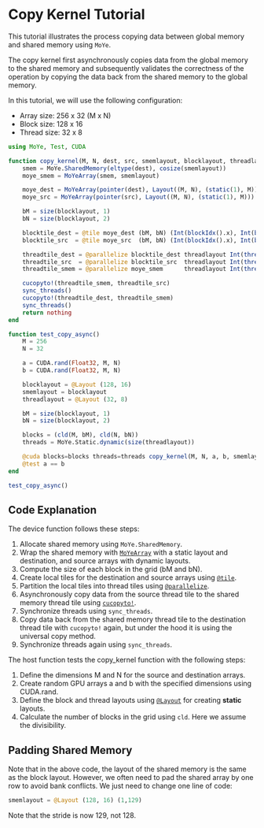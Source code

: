 # Copy Kernel Tutorial

This tutorial illustrates the process copying data between global memory and shared memory using `MoYe`. 

The copy kernel first asynchronously copies data from the global memory to the shared memory and subsequently validates the correctness of the operation by copying the data back from the shared memory to the global memory.

In this tutorial, we will use the following configuration:

- Array size: 256 x 32 (M x N)
- Block size: 128 x 16
- Thread size: 32 x 8

```julia
using MoYe, Test, CUDA

function copy_kernel(M, N, dest, src, smemlayout, blocklayout, threadlayout)
    smem = MoYe.SharedMemory(eltype(dest), cosize(smemlayout))
    moye_smem = MoYeArray(smem, smemlayout)

    moye_dest = MoYeArray(pointer(dest), Layout((M, N), (static(1), M))) # bug: cannot use make_layout((M, N))
    moye_src = MoYeArray(pointer(src), Layout((M, N), (static(1), M)))

    bM = size(blocklayout, 1)
    bN = size(blocklayout, 2)

    blocktile_dest = @tile moye_dest (bM, bN) (Int(blockIdx().x), Int(blockIdx().y))
    blocktile_src  = @tile moye_src  (bM, bN) (Int(blockIdx().x), Int(blockIdx().y))

    threadtile_dest = @parallelize blocktile_dest threadlayout Int(threadIdx().x)
    threadtile_src  = @parallelize blocktile_src  threadlayout Int(threadIdx().x)
    threadtile_smem = @parallelize moye_smem      threadlayout Int(threadIdx().x)

    cucopyto!(threadtile_smem, threadtile_src) 
    sync_threads()
    cucopyto!(threadtile_dest, threadtile_smem)
    sync_threads()
    return nothing
end

function test_copy_async()
    M = 256
    N = 32

    a = CUDA.rand(Float32, M, N)
    b = CUDA.rand(Float32, M, N)

    blocklayout = @Layout (128, 16)
    smemlayout = blocklayout
    threadlayout = @Layout (32, 8)

    bM = size(blocklayout, 1)
    bN = size(blocklayout, 2)

    blocks = (cld(M, bM), cld(N, bN))
    threads = MoYe.Static.dynamic(size(threadlayout))

    @cuda blocks=blocks threads=threads copy_kernel(M, N, a, b, smemlayout, blocklayout, threadlayout)
    @test a == b
end

test_copy_async()
```
## Code Explanation

The device function follows these steps:

1. Allocate shared memory using `MoYe.SharedMemory`.
2. Wrap the shared memory with [`MoYeArray`](@ref) with a static layout and destination, and source arrays with dynamic layouts.
3. Compute the size of each block in the grid (bM and bN).
4. Create local tiles for the destination and source arrays using [`@tile`](@ref).
5. Partition the local tiles into thread tiles using [`@parallelize`](@ref).
6. Asynchronously copy data from the source thread tile to the shared memory thread tile using [`cucopyto!`](@ref).
7. Synchronize threads using `sync_threads`.
8. Copy data back from the shared memory thread tile to the destination thread tile with `cucopyto!` again, but under the hood it is using the universal copy method.
9. Synchronize threads again using `sync_threads`.

The host function tests the copy_kernel function with the following steps:

1. Define the dimensions M and N for the source and destination arrays.
2. Create random GPU arrays a and b with the specified dimensions using CUDA.rand.
3. Define the block and thread layouts using [`@Layout`](@ref) for creating **static** layouts.
4. Calculate the number of blocks in the grid using `cld`. Here we assume the divisibility.


## Padding Shared Memory

Note that in the above code, the layout of the shared memory is the same as the block layout. However, we often need to pad the shared array by one row to avoid bank conflicts. We just need to change one line of code:
```julia
smemlayout = @Layout (128, 16) (1,129)
```

Note that the stride is now 129, not 128.
